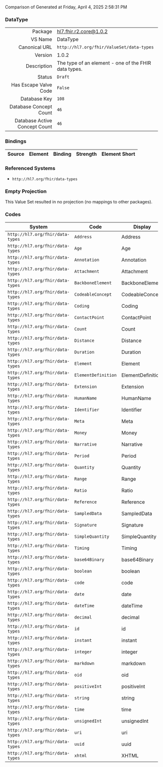 Comparison of 
Generated at Friday, April 4, 2025 2:58:31 PM

### DataType

|      |     |
| ---: | --- |
| Package | hl7.fhir.r2.core@1.0.2 |
| VS Name | DataType |
| Canonical URL | `http://hl7.org/fhir/ValueSet/data-types` |
| Version | 1.0.2 |
| Description | The type of an element - one of the FHIR data types. |
| Status | `Draft` |
| Has Escape Valve Code | `False` |
| Database Key | `108` |
| Database Concept Count | `46` |
| Database Active Concept Count | `46` |
### Bindings

| Source | Element | Binding | Strength | Element Short |
| ------ | ------- | ------- | -------- | ------------- |

### Referenced Systems

* `http://hl7.org/fhir/data-types`
### Empty Projection

This Value Set resulted in no projection (no mappings to other packages).

### Codes

| System | Code | Display |
| ------ | ---- | ------- |
| `http://hl7.org/fhir/data-types` | `Address` | Address |
| `http://hl7.org/fhir/data-types` | `Age` | Age |
| `http://hl7.org/fhir/data-types` | `Annotation` | Annotation |
| `http://hl7.org/fhir/data-types` | `Attachment` | Attachment |
| `http://hl7.org/fhir/data-types` | `BackboneElement` | BackboneElement |
| `http://hl7.org/fhir/data-types` | `CodeableConcept` | CodeableConcept |
| `http://hl7.org/fhir/data-types` | `Coding` | Coding |
| `http://hl7.org/fhir/data-types` | `ContactPoint` | ContactPoint |
| `http://hl7.org/fhir/data-types` | `Count` | Count |
| `http://hl7.org/fhir/data-types` | `Distance` | Distance |
| `http://hl7.org/fhir/data-types` | `Duration` | Duration |
| `http://hl7.org/fhir/data-types` | `Element` | Element |
| `http://hl7.org/fhir/data-types` | `ElementDefinition` | ElementDefinition |
| `http://hl7.org/fhir/data-types` | `Extension` | Extension |
| `http://hl7.org/fhir/data-types` | `HumanName` | HumanName |
| `http://hl7.org/fhir/data-types` | `Identifier` | Identifier |
| `http://hl7.org/fhir/data-types` | `Meta` | Meta |
| `http://hl7.org/fhir/data-types` | `Money` | Money |
| `http://hl7.org/fhir/data-types` | `Narrative` | Narrative |
| `http://hl7.org/fhir/data-types` | `Period` | Period |
| `http://hl7.org/fhir/data-types` | `Quantity` | Quantity |
| `http://hl7.org/fhir/data-types` | `Range` | Range |
| `http://hl7.org/fhir/data-types` | `Ratio` | Ratio |
| `http://hl7.org/fhir/data-types` | `Reference` | Reference |
| `http://hl7.org/fhir/data-types` | `SampledData` | SampledData |
| `http://hl7.org/fhir/data-types` | `Signature` | Signature |
| `http://hl7.org/fhir/data-types` | `SimpleQuantity` | SimpleQuantity |
| `http://hl7.org/fhir/data-types` | `Timing` | Timing |
| `http://hl7.org/fhir/data-types` | `base64Binary` | base64Binary |
| `http://hl7.org/fhir/data-types` | `boolean` | boolean |
| `http://hl7.org/fhir/data-types` | `code` | code |
| `http://hl7.org/fhir/data-types` | `date` | date |
| `http://hl7.org/fhir/data-types` | `dateTime` | dateTime |
| `http://hl7.org/fhir/data-types` | `decimal` | decimal |
| `http://hl7.org/fhir/data-types` | `id` | id |
| `http://hl7.org/fhir/data-types` | `instant` | instant |
| `http://hl7.org/fhir/data-types` | `integer` | integer |
| `http://hl7.org/fhir/data-types` | `markdown` | markdown |
| `http://hl7.org/fhir/data-types` | `oid` | oid |
| `http://hl7.org/fhir/data-types` | `positiveInt` | positiveInt |
| `http://hl7.org/fhir/data-types` | `string` | string |
| `http://hl7.org/fhir/data-types` | `time` | time |
| `http://hl7.org/fhir/data-types` | `unsignedInt` | unsignedInt |
| `http://hl7.org/fhir/data-types` | `uri` | uri |
| `http://hl7.org/fhir/data-types` | `uuid` | uuid |
| `http://hl7.org/fhir/data-types` | `xhtml` | XHTML |
